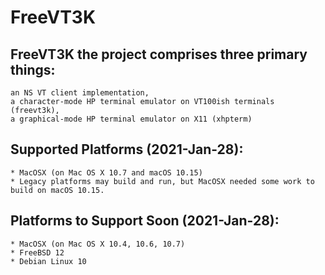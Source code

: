 # FreeVT3K

## FreeVT3K the project comprises three primary things:
	an NS VT client implementation,
	a character-mode HP terminal emulator on VT100ish terminals (freevt3k),
	a graphical-mode HP terminal emulator on X11 (xhpterm)

## Supported Platforms (2021-Jan-28):
	* MacOSX (on Mac OS X 10.7 and macOS 10.15)
	* Legacy platforms may build and run, but MacOSX needed some work to build on macOS 10.15.

## Platforms to Support Soon (2021-Jan-28):
	* MacOSX (on Mac OS X 10.4, 10.6, 10.7)
	* FreeBSD 12
	* Debian Linux 10
